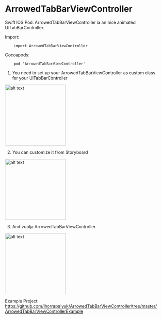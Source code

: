 # ArrowedTabBarViewController
Swift IOS Pod. ArrowedTabBarViewController ia an nice animated UITabBarController.

Import:

        import ArrowedTabBarViewController

Cocoapods:

        pod 'ArrowedTabBarViewController'

1) You need to set up your ArrowedTabBarViewController as custom class for your UITabBarController 

<img src="https://github.com/ihorrapalyuk/ArrowedTabBarViewController/blob/master/ArrowedTabBarViewControllerExample/ArrowedTabBarFirst.mov" alt="alt text" width= "200px" align="center">

2) You can customize it from Storyboard

<img src="https://github.com/ihorrapalyuk/ArrowedTabBarViewController/blob/master/ArrowedTabBarViewControllerExample/ArrowedTabBarSecond.mov" alt="alt text" width= "200px" align="center">

3) And vuolja ArrowedTabBarViewController
        
<img src="https://github.com/ihorrapalyuk/ArrowedTabBarViewController/blob/master/ArrowedTabBarViewControllerExample/ArrowedTabBarThird.mov" alt="alt text" width= "200px" align="center">


Example Project https://github.com/ihorrapalyuk/ArrowedTabBarViewController/tree/master/ArrowedTabBarViewControllerExample


